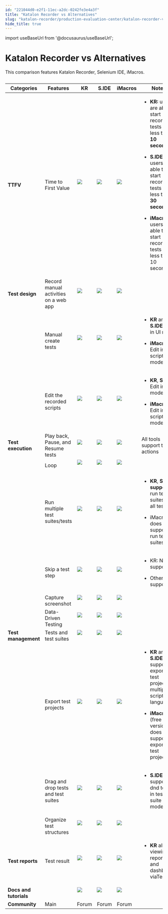 ```yaml
---
id: "221044d0-e2f1-11ec-a2dc-0242fe3e4a3f"
title: "Katalon Recorder vs Alternatives"
slug: "katalon-recorder/production-evaluation-center/katalon-recorder-vs-alternatives"
hide_title: true
---
```

import useBaseUrl from '@docusaurus/useBaseUrl';

  

# <a id="id" class="anchor_top_offset"/><a id="ariaid-title1" class="anchor_top_offset"/>Katalon Recorder vs Alternatives

  
    
<p xmlns="http://www.w3.org/1999/xhtml" className="p">This comparison features Katalon Recorder, Selenium IDE,   iMacros.</p> 
    
<table xmlns="http://www.w3.org/1999/xhtml" className="table"><caption /><thead className="thead">     <tr className>       <th className="entry anchor_top_offset" id="id__entry__1">         <strong className="ph b">Categories</strong>       </th>       <th className="entry anchor_top_offset" id="id__entry__2">         <strong className="ph b">Features</strong>       </th>       <th className="entry anchor_top_offset" id="id__entry__3">         <strong className="ph b">KR</strong>       </th>       <th className="entry anchor_top_offset" id="id__entry__4">         <strong className="ph b">S.IDE</strong>       </th>       <th className="entry anchor_top_offset" id="id__entry__5">         <strong className="ph b">iMacros</strong>       </th>       <th className="entry anchor_top_offset" id="id__entry__6">         <strong className="ph b">Notes</strong>       </th>     </tr>   </thead><tbody className="tbody">     <tr className>       <td className="entry" headers="id__entry__1 id__entry__2 id__entry__3 id__entry__4 id__entry__5 id__entry__6 ">         <strong className="ph b">TTFV</strong>       </td>       <td className="entry" headers="id__entry__1 id__entry__2 id__entry__3 id__entry__4 id__entry__5 id__entry__6 ">Time to First Value</td>       <td className="entry" headers="id__entry__1 id__entry__2 id__entry__3 id__entry__4 id__entry__5 id__entry__6 ">         <img className="image" src={useBaseUrl("https://raw.githubusercontent.com/katalon-studio/docs-images/master/katalon-recorder/docs/jtbd/katalon-recorder-vs-selenium-ide/image1.png")} /><br /><br />       </td>       <td className="entry" headers="id__entry__1 id__entry__2 id__entry__3 id__entry__4 id__entry__5 id__entry__6 ">         <img className="image" src={useBaseUrl("https://raw.githubusercontent.com/katalon-studio/docs-images/master/katalon-recorder/docs/jtbd/katalon-recorder-vs-selenium-ide/image2.png")} /><br /><br />       </td>       <td className="entry" headers="id__entry__1 id__entry__2 id__entry__3 id__entry__4 id__entry__5 id__entry__6 ">         <img className="image" src={useBaseUrl("https://raw.githubusercontent.com/katalon-studio/docs-images/master/katalon-recorder/docs/jtbd/katalon-recorder-vs-selenium-ide/image1.png")} /><br /><br />       </td>       <td className="entry" headers="id__entry__1 id__entry__2 id__entry__3 id__entry__4 id__entry__5 id__entry__6 ">         <ul className="ul">           <li className="li">             <p className="p">               <strong className="ph b">KR:</strong> users are able to start recording tests in               less than <strong className="ph b">10 seconds</strong>             </p>           </li>           <li className="li">             <p className="p">               <strong className="ph b">S.IDE:</strong> users are able to start recording tests               in less then <strong className="ph b">30 seconds</strong>             </p>           </li>           <li className="li">             <p className="p">               <strong className="ph b">iMacros:</strong> users are able to start recording               tests in less than 10 seconds</p>           </li>         </ul>       </td>     </tr>     <tr className>       <td className="entry" headers="id__entry__1 id__entry__2 id__entry__3 id__entry__4 id__entry__5 id__entry__6 ">         <strong className="ph b">Test design</strong>       </td>       <td className="entry" headers="id__entry__1 id__entry__2 id__entry__3 id__entry__4 id__entry__5 id__entry__6 ">Record manual activities on a web app</td>       <td className="entry" headers="id__entry__1 id__entry__2 id__entry__3 id__entry__4 id__entry__5 id__entry__6 ">         <img className="image" src={useBaseUrl("https://raw.githubusercontent.com/katalon-studio/docs-images/master/katalon-recorder/docs/jtbd/katalon-recorder-vs-selenium-ide/image1.png")} /><br /><br />       </td>       <td className="entry" headers="id__entry__1 id__entry__2 id__entry__3 id__entry__4 id__entry__5 id__entry__6 ">         <img className="image" src={useBaseUrl("https://raw.githubusercontent.com/katalon-studio/docs-images/master/katalon-recorder/docs/jtbd/katalon-recorder-vs-selenium-ide/image1.png")} /><br /><br />       </td>       <td className="entry" headers="id__entry__1 id__entry__2 id__entry__3 id__entry__4 id__entry__5 id__entry__6 ">         <img className="image" src={useBaseUrl("https://raw.githubusercontent.com/katalon-studio/docs-images/master/katalon-recorder/docs/jtbd/katalon-recorder-vs-selenium-ide/image1.png")} /><br /><br />       </td>       <td className="entry" headers="id__entry__1 id__entry__2 id__entry__3 id__entry__4 id__entry__5 id__entry__6 ">       </td></tr>     <tr className>       <td className="entry" headers="id__entry__1 id__entry__2 id__entry__3 id__entry__4 id__entry__5 id__entry__6 ">       </td><td className="entry" headers="id__entry__1 id__entry__2 id__entry__3 id__entry__4 id__entry__5 id__entry__6 ">Manual create tests</td>       <td className="entry" headers="id__entry__1 id__entry__2 id__entry__3 id__entry__4 id__entry__5 id__entry__6 ">         <img className="image" src={useBaseUrl("https://raw.githubusercontent.com/katalon-studio/docs-images/master/katalon-recorder/docs/jtbd/katalon-recorder-vs-selenium-ide/image1.png")} /><br /><br />       </td>       <td className="entry" headers="id__entry__1 id__entry__2 id__entry__3 id__entry__4 id__entry__5 id__entry__6 ">         <img className="image" src={useBaseUrl("https://raw.githubusercontent.com/katalon-studio/docs-images/master/katalon-recorder/docs/jtbd/katalon-recorder-vs-selenium-ide/image1.png")} /><br /><br />       </td>       <td className="entry" headers="id__entry__1 id__entry__2 id__entry__3 id__entry__4 id__entry__5 id__entry__6 ">         <img className="image" src={useBaseUrl("https://raw.githubusercontent.com/katalon-studio/docs-images/master/katalon-recorder/docs/jtbd/katalon-recorder-vs-selenium-ide/image1.png")} /><br /><br />       </td>       <td className="entry" headers="id__entry__1 id__entry__2 id__entry__3 id__entry__4 id__entry__5 id__entry__6 ">         <ul className="ul">           <li className="li">             <p className="p">               <strong className="ph b">KR</strong> and <strong className="ph b">S.IDE</strong>: Edit in UI               mode</p>           </li>           <li className="li">             <p className="p">               <strong className="ph b">iMacros</strong>: Edit in scripting mode</p>           </li>         </ul>       </td>     </tr>     <tr className>       <td className="entry" headers="id__entry__1 id__entry__2 id__entry__3 id__entry__4 id__entry__5 id__entry__6 ">       </td><td className="entry" headers="id__entry__1 id__entry__2 id__entry__3 id__entry__4 id__entry__5 id__entry__6 ">Edit the recorded scripts</td>       <td className="entry" headers="id__entry__1 id__entry__2 id__entry__3 id__entry__4 id__entry__5 id__entry__6 ">         <img className="image" src={useBaseUrl("https://raw.githubusercontent.com/katalon-studio/docs-images/master/katalon-recorder/docs/jtbd/katalon-recorder-vs-selenium-ide/image1.png")} /><br /><br />       </td>       <td className="entry" headers="id__entry__1 id__entry__2 id__entry__3 id__entry__4 id__entry__5 id__entry__6 ">         <img className="image" src={useBaseUrl("https://raw.githubusercontent.com/katalon-studio/docs-images/master/katalon-recorder/docs/jtbd/katalon-recorder-vs-selenium-ide/image1.png")} /><br /><br />       </td>       <td className="entry" headers="id__entry__1 id__entry__2 id__entry__3 id__entry__4 id__entry__5 id__entry__6 ">         <img className="image" src={useBaseUrl("https://raw.githubusercontent.com/katalon-studio/docs-images/master/katalon-recorder/docs/jtbd/katalon-recorder-vs-selenium-ide/image1.png")} /><br /><br />       </td>       <td className="entry" headers="id__entry__1 id__entry__2 id__entry__3 id__entry__4 id__entry__5 id__entry__6 ">         <ul className="ul">           <li className="li">             <p className="p">               <strong className="ph b">KR</strong>, <strong className="ph b">S.IDE</strong>: Edit in UI mode</p>           </li>           <li className="li">             <p className="p">               <strong className="ph b">iMacros</strong>: Edit in scripting mode</p>           </li>         </ul>       </td>     </tr>     <tr className>       <td className="entry" headers="id__entry__1 id__entry__2 id__entry__3 id__entry__4 id__entry__5 id__entry__6 ">         <strong className="ph b">Test execution</strong>       </td>       <td className="entry" headers="id__entry__1 id__entry__2 id__entry__3 id__entry__4 id__entry__5 id__entry__6 ">Play back, Pause, and Resume tests</td>       <td className="entry" headers="id__entry__1 id__entry__2 id__entry__3 id__entry__4 id__entry__5 id__entry__6 ">         <img className="image" src={useBaseUrl("https://raw.githubusercontent.com/katalon-studio/docs-images/master/katalon-recorder/docs/jtbd/katalon-recorder-vs-selenium-ide/image1.png")} /><br /><br />       </td>       <td className="entry" headers="id__entry__1 id__entry__2 id__entry__3 id__entry__4 id__entry__5 id__entry__6 ">         <img className="image" src={useBaseUrl("https://raw.githubusercontent.com/katalon-studio/docs-images/master/katalon-recorder/docs/jtbd/katalon-recorder-vs-selenium-ide/image1.png")} /><br /><br />       </td>       <td className="entry" headers="id__entry__1 id__entry__2 id__entry__3 id__entry__4 id__entry__5 id__entry__6 ">         <img className="image" src={useBaseUrl("https://raw.githubusercontent.com/katalon-studio/docs-images/master/katalon-recorder/docs/jtbd/katalon-recorder-vs-selenium-ide/image1.png")} /><br /><br />       </td>       <td className="entry" headers="id__entry__1 id__entry__2 id__entry__3 id__entry__4 id__entry__5 id__entry__6 ">All tools support these actions</td>     </tr>     <tr className>       <td className="entry" headers="id__entry__1 id__entry__2 id__entry__3 id__entry__4 id__entry__5 id__entry__6 ">       </td><td className="entry" headers="id__entry__1 id__entry__2 id__entry__3 id__entry__4 id__entry__5 id__entry__6 ">Loop</td>       <td className="entry" headers="id__entry__1 id__entry__2 id__entry__3 id__entry__4 id__entry__5 id__entry__6 ">         <img className="image" src={useBaseUrl("https://raw.githubusercontent.com/katalon-studio/docs-images/master/katalon-recorder/docs/jtbd/katalon-recorder-vs-selenium-ide/image1.png")} /><br /><br />       </td>       <td className="entry" headers="id__entry__1 id__entry__2 id__entry__3 id__entry__4 id__entry__5 id__entry__6 ">         <img className="image" src={useBaseUrl("https://raw.githubusercontent.com/katalon-studio/docs-images/master/katalon-recorder/docs/jtbd/katalon-recorder-vs-selenium-ide/image1.png")} /><br /><br />       </td>       <td className="entry" headers="id__entry__1 id__entry__2 id__entry__3 id__entry__4 id__entry__5 id__entry__6 ">         <img className="image" src={useBaseUrl("https://raw.githubusercontent.com/katalon-studio/docs-images/master/katalon-recorder/docs/jtbd/katalon-recorder-vs-selenium-ide/image1.png")} /><br /><br />       </td>       <td className="entry" headers="id__entry__1 id__entry__2 id__entry__3 id__entry__4 id__entry__5 id__entry__6 ">       </td></tr>     <tr className>       <td className="entry" headers="id__entry__1 id__entry__2 id__entry__3 id__entry__4 id__entry__5 id__entry__6 ">       </td><td className="entry" headers="id__entry__1 id__entry__2 id__entry__3 id__entry__4 id__entry__5 id__entry__6 ">Run multiple test suites/tests</td>       <td className="entry" headers="id__entry__1 id__entry__2 id__entry__3 id__entry__4 id__entry__5 id__entry__6 ">         <img className="image" src={useBaseUrl("https://raw.githubusercontent.com/katalon-studio/docs-images/master/katalon-recorder/docs/jtbd/katalon-recorder-vs-selenium-ide/image1.png")} /><br /><br />       </td>       <td className="entry" headers="id__entry__1 id__entry__2 id__entry__3 id__entry__4 id__entry__5 id__entry__6 ">         <img className="image" src={useBaseUrl("https://raw.githubusercontent.com/katalon-studio/docs-images/master/katalon-recorder/docs/jtbd/katalon-recorder-vs-selenium-ide/image1.png")} /><br /><br />       </td>       <td className="entry" headers="id__entry__1 id__entry__2 id__entry__3 id__entry__4 id__entry__5 id__entry__6 ">         <img className="image" src={useBaseUrl("https://raw.githubusercontent.com/katalon-studio/docs-images/master/katalon-recorder/docs/jtbd/katalon-recorder-vs-selenium-ide/image3.png")} /><br /><br />       </td>       <td className="entry" headers="id__entry__1 id__entry__2 id__entry__3 id__entry__4 id__entry__5 id__entry__6 ">         <ul className="ul">           <li className="li">             <p className="p">               <strong className="ph b">KR</strong>, <strong className="ph b">S.IDE</strong>               <strong className="ph b">support</strong> run test suites and all tests</p>           </li>           <li className="li">             <p className="p">iMacros does not support run test suites</p>           </li>         </ul>       </td>     </tr>     <tr className>       <td className="entry" headers="id__entry__1 id__entry__2 id__entry__3 id__entry__4 id__entry__5 id__entry__6 ">       </td><td className="entry" headers="id__entry__1 id__entry__2 id__entry__3 id__entry__4 id__entry__5 id__entry__6 ">Skip a test step</td>       <td className="entry" headers="id__entry__1 id__entry__2 id__entry__3 id__entry__4 id__entry__5 id__entry__6 ">         <img className="image" src={useBaseUrl("https://raw.githubusercontent.com/katalon-studio/docs-images/master/katalon-recorder/docs/jtbd/katalon-recorder-vs-selenium-ide/image3.png")} /><br /><br />       </td>       <td className="entry" headers="id__entry__1 id__entry__2 id__entry__3 id__entry__4 id__entry__5 id__entry__6 ">         <img className="image" src={useBaseUrl("https://raw.githubusercontent.com/katalon-studio/docs-images/master/katalon-recorder/docs/jtbd/katalon-recorder-vs-selenium-ide/image1.png")} /><br /><br />       </td>       <td className="entry" headers="id__entry__1 id__entry__2 id__entry__3 id__entry__4 id__entry__5 id__entry__6 ">         <img className="image" src={useBaseUrl("https://raw.githubusercontent.com/katalon-studio/docs-images/master/katalon-recorder/docs/jtbd/katalon-recorder-vs-selenium-ide/image1.png")} /><br /><br />       </td>       <td className="entry" headers="id__entry__1 id__entry__2 id__entry__3 id__entry__4 id__entry__5 id__entry__6 ">         <ul className="ul">           <li className="li">             <p className="p">KR: Not support</p>           </li>           <li className="li">             <p className="p">Others: support</p>           </li>         </ul>       </td>     </tr>     <tr className>       <td className="entry" headers="id__entry__1 id__entry__2 id__entry__3 id__entry__4 id__entry__5 id__entry__6 ">       </td><td className="entry" headers="id__entry__1 id__entry__2 id__entry__3 id__entry__4 id__entry__5 id__entry__6 ">Capture screenshot</td>       <td className="entry" headers="id__entry__1 id__entry__2 id__entry__3 id__entry__4 id__entry__5 id__entry__6 ">         <img className="image" src={useBaseUrl("https://raw.githubusercontent.com/katalon-studio/docs-images/master/katalon-recorder/docs/jtbd/katalon-recorder-vs-selenium-ide/image1.png")} /><br /><br />       </td>       <td className="entry" headers="id__entry__1 id__entry__2 id__entry__3 id__entry__4 id__entry__5 id__entry__6 ">         <img className="image" src={useBaseUrl("https://raw.githubusercontent.com/katalon-studio/docs-images/master/katalon-recorder/docs/jtbd/katalon-recorder-vs-selenium-ide/image3.png")} /><br /><br />       </td>       <td className="entry" headers="id__entry__1 id__entry__2 id__entry__3 id__entry__4 id__entry__5 id__entry__6 ">         <img className="image" src={useBaseUrl("https://raw.githubusercontent.com/katalon-studio/docs-images/master/katalon-recorder/docs/jtbd/katalon-recorder-vs-selenium-ide/image3.png")} /><br /><br />       </td>       <td className="entry" headers="id__entry__1 id__entry__2 id__entry__3 id__entry__4 id__entry__5 id__entry__6 ">       </td></tr>     <tr className>       <td className="entry" headers="id__entry__1 id__entry__2 id__entry__3 id__entry__4 id__entry__5 id__entry__6 ">       </td><td className="entry" headers="id__entry__1 id__entry__2 id__entry__3 id__entry__4 id__entry__5 id__entry__6 ">Data-Driven Testing</td>       <td className="entry" headers="id__entry__1 id__entry__2 id__entry__3 id__entry__4 id__entry__5 id__entry__6 ">         <img className="image" src={useBaseUrl("https://raw.githubusercontent.com/katalon-studio/docs-images/master/katalon-recorder/docs/jtbd/katalon-recorder-vs-selenium-ide/image1.png")} /><br /><br />       </td>       <td className="entry" headers="id__entry__1 id__entry__2 id__entry__3 id__entry__4 id__entry__5 id__entry__6 ">         <img className="image" src={useBaseUrl("https://raw.githubusercontent.com/katalon-studio/docs-images/master/katalon-recorder/docs/jtbd/katalon-recorder-vs-selenium-ide/image3.png")} /><br /><br />       </td>       <td className="entry" headers="id__entry__1 id__entry__2 id__entry__3 id__entry__4 id__entry__5 id__entry__6 ">         <img className="image" src={useBaseUrl("https://raw.githubusercontent.com/katalon-studio/docs-images/master/katalon-recorder/docs/jtbd/katalon-recorder-vs-selenium-ide/image3.png")} /><br /><br />       </td>       <td className="entry" headers="id__entry__1 id__entry__2 id__entry__3 id__entry__4 id__entry__5 id__entry__6 ">       </td></tr>     <tr className>       <td className="entry" headers="id__entry__1 id__entry__2 id__entry__3 id__entry__4 id__entry__5 id__entry__6 ">         <strong className="ph b">Test management</strong>       </td>       <td className="entry" headers="id__entry__1 id__entry__2 id__entry__3 id__entry__4 id__entry__5 id__entry__6 ">Tests and test suites</td>       <td className="entry" headers="id__entry__1 id__entry__2 id__entry__3 id__entry__4 id__entry__5 id__entry__6 ">         <img className="image" src={useBaseUrl("https://raw.githubusercontent.com/katalon-studio/docs-images/master/katalon-recorder/docs/jtbd/katalon-recorder-vs-selenium-ide/image1.png")} /><br /><br />       </td>       <td className="entry" headers="id__entry__1 id__entry__2 id__entry__3 id__entry__4 id__entry__5 id__entry__6 ">         <img className="image" src={useBaseUrl("https://raw.githubusercontent.com/katalon-studio/docs-images/master/katalon-recorder/docs/jtbd/katalon-recorder-vs-selenium-ide/image1.png")} /><br /><br />       </td>       <td className="entry" headers="id__entry__1 id__entry__2 id__entry__3 id__entry__4 id__entry__5 id__entry__6 ">         <img className="image" src={useBaseUrl("https://raw.githubusercontent.com/katalon-studio/docs-images/master/katalon-recorder/docs/jtbd/katalon-recorder-vs-selenium-ide/image1.png")} /><br /><br />       </td>       <td className="entry" headers="id__entry__1 id__entry__2 id__entry__3 id__entry__4 id__entry__5 id__entry__6 ">       </td></tr>     <tr className>       <td className="entry" headers="id__entry__1 id__entry__2 id__entry__3 id__entry__4 id__entry__5 id__entry__6 ">       </td><td className="entry" headers="id__entry__1 id__entry__2 id__entry__3 id__entry__4 id__entry__5 id__entry__6 ">Export test projects</td>       <td className="entry" headers="id__entry__1 id__entry__2 id__entry__3 id__entry__4 id__entry__5 id__entry__6 ">         <img className="image" src={useBaseUrl("https://raw.githubusercontent.com/katalon-studio/docs-images/master/katalon-recorder/docs/jtbd/katalon-recorder-vs-selenium-ide/image1.png")} /><br /><br />       </td>       <td className="entry" headers="id__entry__1 id__entry__2 id__entry__3 id__entry__4 id__entry__5 id__entry__6 ">         <img className="image" src={useBaseUrl("https://raw.githubusercontent.com/katalon-studio/docs-images/master/katalon-recorder/docs/jtbd/katalon-recorder-vs-selenium-ide/image1.png")} /><br /><br />       </td>       <td className="entry" headers="id__entry__1 id__entry__2 id__entry__3 id__entry__4 id__entry__5 id__entry__6 ">         <img className="image" src={useBaseUrl("https://raw.githubusercontent.com/katalon-studio/docs-images/master/katalon-recorder/docs/jtbd/katalon-recorder-vs-selenium-ide/image2.png")} /><br /><br />       </td>       <td className="entry" headers="id__entry__1 id__entry__2 id__entry__3 id__entry__4 id__entry__5 id__entry__6 ">         <ul className="ul">           <li className="li">             <p className="p">               <strong className="ph b">KR</strong> and <strong className="ph b">S.IDE</strong> support exporting               test projects to multiple scripting languages</p>           </li>           <li className="li">             <p className="p">               <strong className="ph b">iMacros</strong> (free version) does not support               exporting test projects.</p>           </li>         </ul>       </td>     </tr>     <tr className>       <td className="entry" headers="id__entry__1 id__entry__2 id__entry__3 id__entry__4 id__entry__5 id__entry__6 ">       </td><td className="entry" headers="id__entry__1 id__entry__2 id__entry__3 id__entry__4 id__entry__5 id__entry__6 ">Drag and drop tests and test suites</td>       <td className="entry" headers="id__entry__1 id__entry__2 id__entry__3 id__entry__4 id__entry__5 id__entry__6 ">         <img className="image" src={useBaseUrl("https://raw.githubusercontent.com/katalon-studio/docs-images/master/katalon-recorder/docs/jtbd/katalon-recorder-vs-selenium-ide/image1.png")} /><br /><br />       </td>       <td className="entry" headers="id__entry__1 id__entry__2 id__entry__3 id__entry__4 id__entry__5 id__entry__6 ">         <img className="image" src={useBaseUrl("https://raw.githubusercontent.com/katalon-studio/docs-images/master/katalon-recorder/docs/jtbd/katalon-recorder-vs-selenium-ide/image2.png")} /><br /><br />       </td>       <td className="entry" headers="id__entry__1 id__entry__2 id__entry__3 id__entry__4 id__entry__5 id__entry__6 ">         <img className="image" src={useBaseUrl("https://raw.githubusercontent.com/katalon-studio/docs-images/master/katalon-recorder/docs/jtbd/katalon-recorder-vs-selenium-ide/image1.png")} /><br /><br />       </td>       <td className="entry" headers="id__entry__1 id__entry__2 id__entry__3 id__entry__4 id__entry__5 id__entry__6 ">         <ul className="ul">           <li className="li">             <p className="p">               <strong className="ph b">S.IDE</strong> only supports dnd tests in test suite               view mode</p>           </li>         </ul>       </td>     </tr>     <tr className>       <td className="entry" headers="id__entry__1 id__entry__2 id__entry__3 id__entry__4 id__entry__5 id__entry__6 ">       </td><td className="entry" headers="id__entry__1 id__entry__2 id__entry__3 id__entry__4 id__entry__5 id__entry__6 ">Organize test structures</td>       <td className="entry" headers="id__entry__1 id__entry__2 id__entry__3 id__entry__4 id__entry__5 id__entry__6 ">         <img className="image" src={useBaseUrl("https://raw.githubusercontent.com/katalon-studio/docs-images/master/katalon-recorder/docs/jtbd/katalon-recorder-vs-selenium-ide/image1.png")} /><br /><br />       </td>       <td className="entry" headers="id__entry__1 id__entry__2 id__entry__3 id__entry__4 id__entry__5 id__entry__6 ">         <img className="image" src={useBaseUrl("https://raw.githubusercontent.com/katalon-studio/docs-images/master/katalon-recorder/docs/jtbd/katalon-recorder-vs-selenium-ide/image1.png")} /><br /><br />       </td>       <td className="entry" headers="id__entry__1 id__entry__2 id__entry__3 id__entry__4 id__entry__5 id__entry__6 ">         <img className="image" src={useBaseUrl("https://raw.githubusercontent.com/katalon-studio/docs-images/master/katalon-recorder/docs/jtbd/katalon-recorder-vs-selenium-ide/image1.png")} /><br /><br />       </td>       <td className="entry" headers="id__entry__1 id__entry__2 id__entry__3 id__entry__4 id__entry__5 id__entry__6 ">       </td></tr>     <tr className>       <td className="entry" headers="id__entry__1 id__entry__2 id__entry__3 id__entry__4 id__entry__5 id__entry__6 ">         <strong className="ph b">Test reports</strong>       </td>       <td className="entry" headers="id__entry__1 id__entry__2 id__entry__3 id__entry__4 id__entry__5 id__entry__6 ">Test result</td>       <td className="entry" headers="id__entry__1 id__entry__2 id__entry__3 id__entry__4 id__entry__5 id__entry__6 ">         <img className="image" src={useBaseUrl("https://raw.githubusercontent.com/katalon-studio/docs-images/master/katalon-recorder/docs/jtbd/katalon-recorder-vs-selenium-ide/image1.png")} /><br /><br />       </td>       <td className="entry" headers="id__entry__1 id__entry__2 id__entry__3 id__entry__4 id__entry__5 id__entry__6 ">         <img className="image" src={useBaseUrl("https://raw.githubusercontent.com/katalon-studio/docs-images/master/katalon-recorder/docs/jtbd/katalon-recorder-vs-selenium-ide/image1.png")} /><br /><br />       </td>       <td className="entry" headers="id__entry__1 id__entry__2 id__entry__3 id__entry__4 id__entry__5 id__entry__6 ">         <img className="image" src={useBaseUrl("https://raw.githubusercontent.com/katalon-studio/docs-images/master/katalon-recorder/docs/jtbd/katalon-recorder-vs-selenium-ide/image3.png")} /><br /><br />       </td>       <td className="entry" headers="id__entry__1 id__entry__2 id__entry__3 id__entry__4 id__entry__5 id__entry__6 ">         <ul className="ul">           <li className="li">             <p className="p">               <strong className="ph b">KR</strong> allows viewing reports and dashboard               viaTestOps</p>           </li>         </ul>       </td>     </tr>     <tr className>       <td className="entry" headers="id__entry__1 id__entry__2 id__entry__3 id__entry__4 id__entry__5 id__entry__6 ">         <strong className="ph b">Docs and tutorials</strong>       </td>       <td className="entry" headers="id__entry__1 id__entry__2 id__entry__3 id__entry__4 id__entry__5 id__entry__6 ">       </td><td className="entry" headers="id__entry__1 id__entry__2 id__entry__3 id__entry__4 id__entry__5 id__entry__6 ">         <img className="image" src={useBaseUrl("https://raw.githubusercontent.com/katalon-studio/docs-images/master/katalon-recorder/docs/jtbd/katalon-recorder-vs-selenium-ide/image1.png")} /><br /><br />       </td>       <td className="entry" headers="id__entry__1 id__entry__2 id__entry__3 id__entry__4 id__entry__5 id__entry__6 ">         <img className="image" src={useBaseUrl("https://raw.githubusercontent.com/katalon-studio/docs-images/master/katalon-recorder/docs/jtbd/katalon-recorder-vs-selenium-ide/image1.png")} /><br /><br />       </td>       <td className="entry" headers="id__entry__1 id__entry__2 id__entry__3 id__entry__4 id__entry__5 id__entry__6 ">         <img className="image" src={useBaseUrl("https://raw.githubusercontent.com/katalon-studio/docs-images/master/katalon-recorder/docs/jtbd/katalon-recorder-vs-selenium-ide/image1.png")} /><br /><br />       </td>       <td className="entry" headers="id__entry__1 id__entry__2 id__entry__3 id__entry__4 id__entry__5 id__entry__6 ">       </td></tr>     <tr className>       <td className="entry" headers="id__entry__1 id__entry__2 id__entry__3 id__entry__4 id__entry__5 id__entry__6 ">         <strong className="ph b">Community</strong>       </td>       <td className="entry" headers="id__entry__1 id__entry__2 id__entry__3 id__entry__4 id__entry__5 id__entry__6 ">Main</td>       <td className="entry" headers="id__entry__1 id__entry__2 id__entry__3 id__entry__4 id__entry__5 id__entry__6 ">Forum</td>       <td className="entry" headers="id__entry__1 id__entry__2 id__entry__3 id__entry__4 id__entry__5 id__entry__6 ">Forum</td>       <td className="entry" headers="id__entry__1 id__entry__2 id__entry__3 id__entry__4 id__entry__5 id__entry__6 ">Forum</td>       <td className="entry" headers="id__entry__1 id__entry__2 id__entry__3 id__entry__4 id__entry__5 id__entry__6 ">       </td></tr>   </tbody></table> 
  

